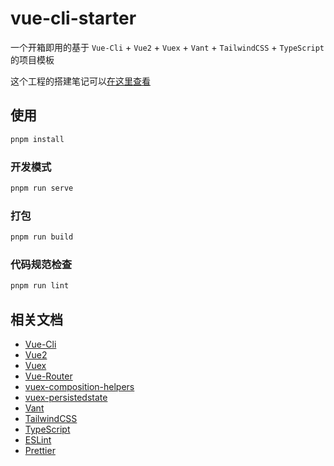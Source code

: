 # vue-cli-starter

一个开箱即用的基于 `Vue-Cli` + `Vue2` + `Vuex` + `Vant` + `TailwindCSS` + `TypeScript` 的项目模板

这个工程的搭建笔记可以[在这里查看](https://welives.github.io/blog/front-end/engineering/vue-cli.html)

## 使用

```sh
pnpm install
```

### 开发模式

```sh
pnpm run serve
```

### 打包

```sh
pnpm run build
```

### 代码规范检查

```sh
pnpm run lint
```

## 相关文档

- [Vue-Cli](https://cli.vuejs.org/zh/)
- [Vue2](https://v2.cn.vuejs.org/)
- [Vuex](https://v3.vuex.vuejs.org/zh/)
- [Vue-Router](https://v3.router.vuejs.org/zh/)
- [vuex-composition-helpers](https://github.com/greenpress/vuex-composition-helpers#readme)
- [vuex-persistedstate](https://github.com/robinvdvleuten/vuex-persistedstate)
- [Vant](https://vant-contrib.gitee.io/vant/v2/#/zh-CN/)
- [TailwindCSS](https://tailwind.nodejs.cn/)
- [TypeScript](https://www.tslang.cn/)
- [ESLint](https://eslint.nodejs.cn/)
- [Prettier](https://prettier.nodejs.cn/)
